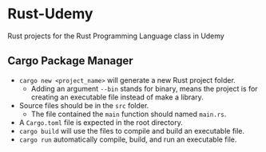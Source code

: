 # Rust-Udemy

Rust projects for the Rust Programming Language class in Udemy

## Cargo Package Manager

- `cargo new <project_name>` will generate a new Rust project folder.
	- Adding an argument `--bin` stands for binary, means the project is for creating an executable file instead of make a library.
- Source files should be in the `src` folder.
	- The file contained the `main` function should named `main.rs`.
- A `Cargo.toml` file is expected in the root directory.
- `cargo build` will use the files to compile and build an executable file.
- `cargo run` automatically compile, build, and run an executable file.